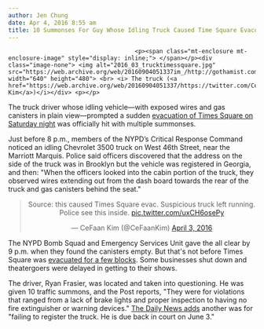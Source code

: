```yaml
---
author: Jen Chung
date: Apr 4, 2016 8:55 am
title: 10 Summonses For Guy Whose Idling Truck Caused Time Square Evacuation
---
```


	
										<p><span class="mt-enclosure mt-enclosure-image" style="display: inline;"> </span></p><div class="image-none"> <img alt="2016_03_trucktimessquare.jpg" src="https://web.archive.org/web/20160904051337im_/http://gothamist.com/attachments/jen/2016_03_trucktimessquare.jpg" width="640" height="480"> <br> <i> The truck (<a href="https://web.archive.org/web/20160904051337/https://twitter.com/CeFaanKim/status/716423833373122560">@CeFaan Kim</a>)</i></div> <p></p>

<p>The truck driver whose idling vehicle&#x2014;with exposed wires and gas canisters in plain view&#x2014;prompted a sudden <a href="https://web.archive.org/web/20160904051337/http://gothamist.com/2016/04/03/nypd_evacuates_times_square_over_su.php">evacuation of Times Square on Saturday night</a> was officially hit with multiple summonses. </p>

<p>Just before 8 p.m., members of the NYPD&#x2019;s Critical Response Command noticed an idling Chevrolet 3500 truck on West 46th Street, near the Marriott Marquis. Police said officers discovered that the address on the side of the truck was in Brooklyn but the vehicle was registered in Georgia, and then: &quot;When the officers looked into the cabin portion of the truck, they observed wires extending out from the dash board towards the rear of the truck and gas canisters behind the seat.&quot;</p>

<center><blockquote class="twitter-tweet" data-lang="en"><p lang="en" dir="ltr">Source: this caused Times Square evac. Suspicious truck left running. Police see this inside. <a href="https://web.archive.org/web/20160904051337/https://t.co/uxCH6osePy">pic.twitter.com/uxCH6osePy</a></p>&#x2014; CeFaan Kim (@CeFaanKim) <a href="https://web.archive.org/web/20160904051337/https://twitter.com/CeFaanKim/status/716430225182236674">April 3, 2016</a></blockquote>
<script async src="//web.archive.org/web/20160904051337js_/http://platform.twitter.com/widgets.js" charset="utf-8"></script></center>

<p>The NYPD Bomb Squad and Emergency Services Unit gave the all clear by 9 p.m. when they found the canisters empty. But that&apos;s not before Times Square was <a href="https://web.archive.org/web/20160904051337/https://twitter.com/CeFaanKim/status/716422865445371904">evacuated for a few blocks</a>. Some businesses shut down and theatergoers were delayed in getting to their shows.</p>

<p>The driver, Ryan Frasier, was located and taken into questioning. He was given 10 traffic summons, and the Post reports, &quot;They were for violations that ranged from a lack of brake lights and proper inspection to having no fire extinguisher or warning devices.&quot; <a href="https://web.archive.org/web/20160904051337/http://www.nydailynews.com/new-york/manhattan/man-caused-times-square-evacuation-10-summonses-article-1.2586914?utm_content=buffere6e97&amp;utm_medium=social&amp;utm_source=twitter.com&amp;utm_campaign=NYDailyNewsTw">The Daily News adds</a> another was for &quot;failing to register the truck. He is due back in court on June 3.&quot; <br>
</p>					
										
									
				
